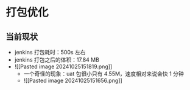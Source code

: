 # 打包优化

## 当前现状

- jenkins 打包耗时：500s 左右
- jenkins 打包之后的体积：17.84 MB
- ![[Pasted image 20241025151819.png]]
	- 一个奇怪的现象：uat 包很小只有 4.55M，速度相对来说会快 1 分钟
	- ![[Pasted image 20241025151656.png]]

